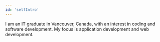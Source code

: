 ```yaml
---
id: 'selfIntro'
---
```


I am an IT graduate in Vancouver, Canada, with an interest in coding and software development. My focus is application development and web development.
